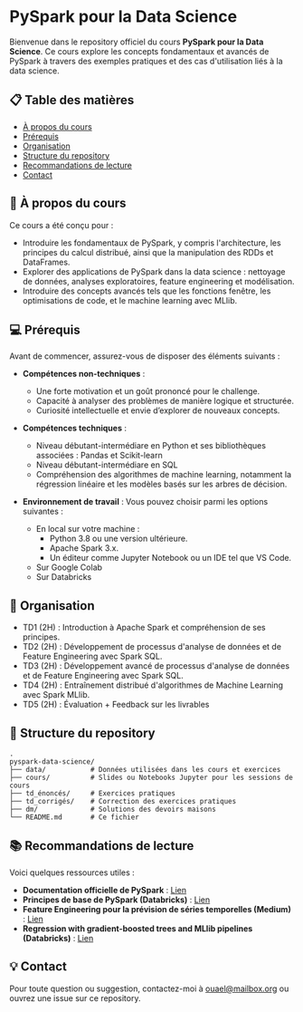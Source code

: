 # **PySpark pour la Data Science**  

Bienvenue dans le repository officiel du cours **PySpark pour la Data Science**. Ce cours explore les concepts fondamentaux et avancés de PySpark à travers des exemples pratiques et des cas d'utilisation liés à la data science.  

## 📋 **Table des matières**  

- [À propos du cours](#-à-propos-du-cours)  
- [Prérequis](#-prérequis)
- [Organisation](#-organisation)
- [Structure du repository](#-structure-du-repository)
- [Recommandations de lecture](#-recommandations-de-lecture)
- [Contact](#-contact)

## 🎯 **À propos du cours**  

Ce cours a été conçu pour :  
- Introduire les fondamentaux de PySpark, y compris l'architecture, les principes du calcul distribué, ainsi que la manipulation des RDDs et DataFrames.
- Explorer des applications de PySpark dans la data science : nettoyage de données, analyses exploratoires, feature engineering et modélisation.  
- Introduire des concepts avancés tels que les fonctions fenêtre, les optimisations de code, et le machine learning avec MLlib.  

## 💻 **Prérequis**  

Avant de commencer, assurez-vous de disposer des éléments suivants : 

- **Compétences non-techniques** :
  - Une forte motivation et un goût prononcé pour le challenge.
  - Capacité à analyser des problèmes de manière logique et structurée.
  - Curiosité intellectuelle et envie d’explorer de nouveaux concepts.

- **Compétences techniques** :
  - Niveau débutant-intermédiare en Python et ses bibliothèques associées : Pandas et Scikit-learn
  - Niveau débutant-intermédiare en SQL
  - Compréhension des algorithmes de machine learning, notamment la régression linéaire et les modèles basés sur les arbres de décision.
    
- **Environnement de travail** :
Vous pouvez choisir parmi les options suivantes :
  - En local sur votre machine :
    - Python 3.8 ou une version ultérieure.
    - Apache Spark 3.x.
    - Un éditeur comme Jupyter Notebook ou un IDE tel que VS Code.
  - Sur Google Colab
  - Sur Databricks

## 📅 **Organisation**  

- TD1 (2H) : Introduction à Apache Spark et compréhension de ses principes.
- TD2 (2H) : Développement de processus d'analyse de données et de Feature Engineering avec Spark SQL.
- TD3 (2H) : Développement avancé de processus d'analyse de données et de Feature Engineering avec Spark SQL.
- TD4 (2H) : Entraînement distribué d'algorithmes de Machine Learning avec Spark MLlib.
- TD5 (2H) : Évaluation + Feedback sur les livrables

## 📂 **Structure du repository**
    .
    pyspark-data-science/
    ├── data/           # Données utilisées dans les cours et exercices
    ├── cours/          # Slides ou Notebooks Jupyter pour les sessions de cours  
    ├── td_énoncés/     # Exercices pratiques
    ├── td_corrigés/    # Correction des exercices pratiques
    ├── dm/             # Solutions des devoirs maisons
    └── README.md       # Ce fichier

## 📚 **Recommandations de lecture**  

Voici quelques ressources utiles :  

- **Documentation officielle de PySpark** : [Lien](https://spark.apache.org/docs/latest/api/python/index.html)  
- **Principes de base de PySpark (Databricks)** : [Lien](https://learn.microsoft.com/fr-fr/azure/databricks/pyspark/basics)  
- **Feature Engineering pour la prévision de séries temporelles (Medium)** :  [Lien](https://medium.com/@soyoungluna/tutorial-feature-engineering-for-weekly-time-series-forecasting-in-pyspark-b207c41869f4)  
- **Regression with gradient-boosted trees and MLlib pipelines (Databricks)** : [Lien](https://docs.databricks.com/en/_extras/notebooks/source/gbt-regression.html)

## 💡 **Contact**
Pour toute question ou suggestion, contactez-moi à ouael@mailbox.org ou ouvrez une issue sur ce repository.


 
